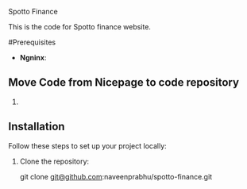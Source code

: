 Spotto Finance


This is the code for Spotto finance website.

#Prerequisites

- **Ngninx**: 

## Move Code from Nicepage to code repository

1. 




## Installation

Follow these steps to set up your project locally:

1. Clone the repository:

   git clone git@github.com:naveenprabhu/spotto-finance.git
